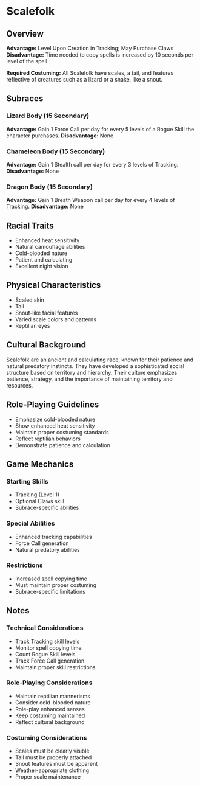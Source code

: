# Scalefolk

## Overview
**Advantage:** Level Upon Creation in Tracking; May Purchase Claws
**Disadvantage:** Time needed to copy spells is increased by 10 seconds per level of the spell

**Required Costuming:** All Scalefolk have scales, a tail, and features reflective of creatures such as a lizard or a snake, like a snout.

## Subraces

### Lizard Body (15 Secondary)
**Advantage:** Gain 1 Force Call per day for every 5 levels of a Rogue Skill the character purchases.
**Disadvantage:** None

### Chameleon Body (15 Secondary)
**Advantage:** Gain 1 Stealth call per day for every 3 levels of Tracking.
**Disadvantage:** None

### Dragon Body (15 Secondary)
**Advantage:** Gain 1 Breath Weapon call per day for every 4 levels of Tracking.
**Disadvantage:** None

## Racial Traits
- Enhanced heat sensitivity
- Natural camouflage abilities
- Cold-blooded nature
- Patient and calculating
- Excellent night vision

## Physical Characteristics
- Scaled skin
- Tail
- Snout-like facial features
- Varied scale colors and patterns
- Reptilian eyes

## Cultural Background
Scalefolk are an ancient and calculating race, known for their patience and natural predatory instincts. They have developed a sophisticated social structure based on territory and hierarchy. Their culture emphasizes patience, strategy, and the importance of maintaining territory and resources.

## Role-Playing Guidelines
- Emphasize cold-blooded nature
- Show enhanced heat sensitivity
- Maintain proper costuming standards
- Reflect reptilian behaviors
- Demonstrate patience and calculation

## Game Mechanics
### Starting Skills
- Tracking (Level 1)
- Optional Claws skill
- Subrace-specific abilities

### Special Abilities
- Enhanced tracking capabilities
- Force Call generation
- Natural predatory abilities

### Restrictions
- Increased spell copying time
- Must maintain proper costuming
- Subrace-specific limitations

## Notes
### Technical Considerations
- Track Tracking skill levels
- Monitor spell copying time
- Count Rogue Skill levels
- Track Force Call generation
- Maintain proper skill restrictions

### Role-Playing Considerations
- Maintain reptilian mannerisms
- Consider cold-blooded nature
- Role-play enhanced senses
- Keep costuming maintained
- Reflect cultural background

### Costuming Considerations
- Scales must be clearly visible
- Tail must be properly attached
- Snout features must be apparent
- Weather-appropriate clothing
- Proper scale maintenance 